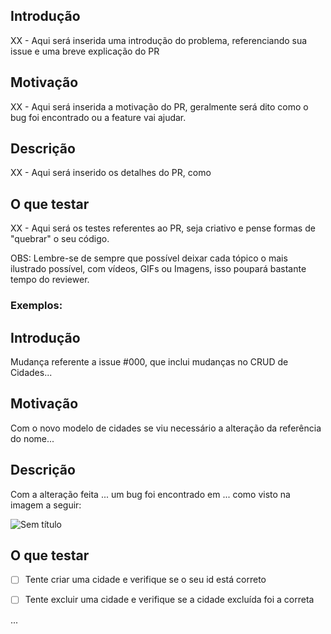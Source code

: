 ## Introdução

XX - Aqui será inserida uma introdução do problema, referenciando sua issue e uma breve explicação do PR

## Motivação

XX - Aqui será inserida a motivação do PR, geralmente será dito como o bug foi encontrado ou a feature vai ajudar.

## Descrição

XX - Aqui será inserido os detalhes do PR, como 

## O que testar

XX - Aqui será os testes referentes ao PR, seja criativo e pense formas de "quebrar" o seu código.

OBS: Lembre-se de sempre que possível deixar cada tópico o mais ilustrado possível, com vídeos, GIFs ou Imagens, isso poupará bastante tempo do reviewer.

### Exemplos:

## Introdução
Mudança referente a issue #000, que inclui mudanças no CRUD de Cidades...

## Motivação
Com o novo modelo de cidades se viu necessário a alteração da referência do nome...

## Descrição
Com a alteração feita ... um bug foi encontrado em ... como visto na imagem a seguir:

![Sem título](https://github.com/IFCE-LASIC/lasic-gep-front-next/assets/67613937/a4eef649-3f6a-4414-b858-2167c850c695)

## O que testar

- [ ] Tente criar uma cidade e verifique se o seu id está correto

- [ ] Tente excluir uma cidade e verifique se a cidade excluída foi a correta

...
